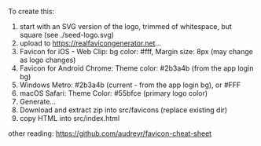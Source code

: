 
To create this:

1. start with an SVG version of the logo, trimmed of whitespace, but square (see ./seed-logo.svg)
1. upload to https://realfavicongenerator.net...
1. Favicon for iOS - Web Clip: bg color: #fff, Margin size: 8px (may change as logo changes)
1. Favicon for Android Chrome: Theme color: #2b3a4b (from the app login bg)
1. Windows Metro: #2b3a4b (current - from the app login bg), or #FFF
1. macOS Safari: Theme Color: #55bfce (primary logo color)
1. Generate...
1. Download and extract zip into src/favicons (replace existing dir)
1. copy HTML into src/index.html


other reading:
https://github.com/audreyr/favicon-cheat-sheet
